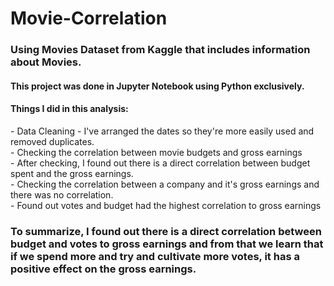 # Movie-Correlation
<h3> Using Movies Dataset from Kaggle that includes information about Movies.</h3>
<h4> This project was done in Jupyter Notebook using Python exclusively.</h4>
<h4> Things I did in this analysis:</h4>
- Data Cleaning - I've arranged the dates so they're more easily used and removed duplicates.
<br>
- Checking the correlation between movie budgets and gross earnings
<br>
- After checking, I found out there is a direct correlation between budget spent and the gross earnings.
<br>
- Checking the correlation between a company and it's gross earnings and there was no correlation.
<br>
- Found out votes and budget had the highest correlation to gross earnings

<h3>To summarize, I found out there is a direct correlation between budget and votes to gross earnings
and from that we learn that if we spend more and try and cultivate more votes, it has a positive effect on the gross earnings.</h3>

